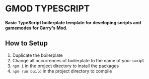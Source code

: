 # GMOD TYPESCRIPT
#### Basic TypeScript boilerplate template for developing scripts and gamemodes for Garry's Mod.

## How to Setup
1. Duplicate the boilerplate
2. Change all occurrences of boilerplate to the name of your script
3. `npm i` in the project directory to install the packages
4. `npm run build` in the project directory to compile